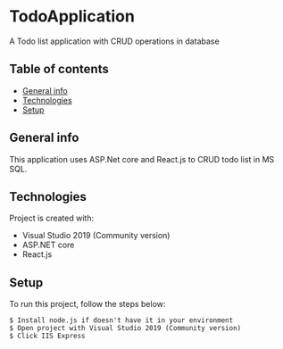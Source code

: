 # TodoApplication
A Todo list application with CRUD operations in database 

## Table of contents
* [General info](#general-info)
* [Technologies](#technologies)
* [Setup](#setup)

## General info
This application uses ASP.Net core and React.js to CRUD todo list in MS SQL.
	
## Technologies
Project is created with:
* Visual Studio 2019 (Community version)
* ASP.NET core
* React.js
	
## Setup
To run this project, follow the steps below:

```
$ Install node.js if doesn't have it in your environment
$ Open project with Visual Studio 2019 (Community version)
$ Click IIS Express

```
